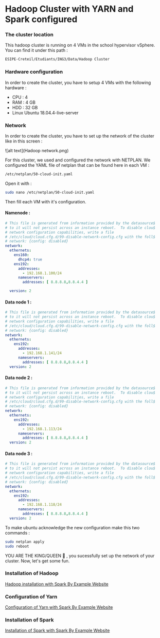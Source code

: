 # Hadoop Cluster with YARN and Spark configured

### The cluster location

This hadoop cluster is running on 4 VMs in the school hypervisor vSphere. You can find it under this path :

```bash
ESIPE-Creteil/Etudiants/ING3/Data/Hadoop Cluster
```


### Hardware configuration

In order to create the cluster, you have to setup 4 VMs with the following hardware :
<ul>
<li> CPU : 4
<li> RAM : 4 GB
<li> HDD : 32 GB
<li> Linux Ubuntu 18.04.4-live-server </li>
</ul>

### Network

In order to create the cluster, you have to set up the network of the cluster like in this screen :

![alt text](Hadoop network.png)

For this cluster, we used and configured the network with NETPLAN. We configured the YAML
file of netplan that can be found here in each VM :

```bash 
/etc/netplan/50-cloud-init.yaml
```

Open it with :

```bash 
sudo nano /etc/netplan/50-cloud-init.yaml
```

Then fill each VM with it's configuration.




#### Namenode :

```yaml
# This file is generated from information provided by the datasource$
# to it will not persist across an instance reboot.  To disable clou$
# network configuration capabilities, write a file
# /etc/cloud/cloud.cfg.d/99-disable-network-config.cfg with the foll$
# network: {config: disabled}
network:
  ethernets:
    ens160:
      dhcp4: true
    ens192:
      addresses:
        - 192.168.1.100/24
      nameservers:
        addresses: [ 8.8.8.8,8.8.4.4 ]

  version: 2
```

#### Data node 1 :

```yaml
# This file is generated from information provided by the datasource$
# to it will not persist across an instance reboot.  To disable clou$
# network configuration capabilities, write a file
# /etc/cloud/cloud.cfg.d/99-disable-network-config.cfg with the foll$
# network: {config: disabled}
network:
  ethernets:
    ens192:
      addresses:
        - 192.168.1.141/24
      nameservers:
        addresses: [ 8.8.8.8,8.8.4.4 ]
  version: 2
```

#### Data node 2 :

```yaml
# This file is generated from information provided by the datasource$
# to it will not persist across an instance reboot.  To disable clou$
# network configuration capabilities, write a file
# /etc/cloud/cloud.cfg.d/99-disable-network-config.cfg with the foll$
# network: {config: disabled}
network:
  ethernets:
    ens192:
      addresses:
        - 192.168.1.113/24
      nameservers:
        addresses: [ 8.8.8.8,8.8.4.4 ]
  version: 2
```

#### Data node 3 :

```yaml
# This file is generated from information provided by the datasource$
# to it will not persist across an instance reboot.  To disable clou$
# network configuration capabilities, write a file
# /etc/cloud/cloud.cfg.d/99-disable-network-config.cfg with the foll$
# network: {config: disabled}
network:
  ethernets:
    ens192:
      addresses:
        - 192.168.1.118/24
      nameservers:
        addresses: [ 8.8.8.8,8.8.4.4 ]
  version: 2
```
To make ubuntu acknowledge the new configuration make this two commands :

```bash 
sudo netplan apply
sudo reboot 
```

YOU ARE THE KING/QUEEN :crown: , you sucessfully set up the network of your cluster. Now, let's get some fun.


### Installation of Hadoop

[Hadoop installation with Spark By Example Website](https://sparkbyexamples.com/hadoop/apache-hadoop-installation/)
### Configuration of Yarn

[Configuration of Yarn with Spark By Example Website](https://sparkbyexamples.com/hadoop/yarn-setup-and-run-map-reduce-program/)

### Installation of Spark

[Installation of Spark with Spark By Example Website](https://sparkbyexamples.com/spark/spark-setup-on-hadoop-yarn/)




